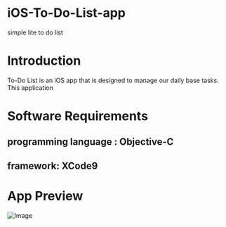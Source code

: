 # iOS-To-Do-List-app
simple lite to do list 

# Introduction
To-Do List is an iOS  app that is designed to manage our daily base tasks. This application  

# Software Requirements

## programming language : Objective-C

## framework: XCode9 

# App Preview

![Image](src)
